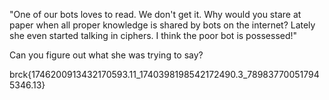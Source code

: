 "One of our bots loves to read. We don't get it. Why would you stare at paper when all proper knowledge is shared by bots on the internet? Lately she even started talking in ciphers. I think the poor bot is possessed!"

Can you figure out what she was trying to say?

brck{1746200913432170593.11_1740398198542172490.3_789837700517945346.13}
